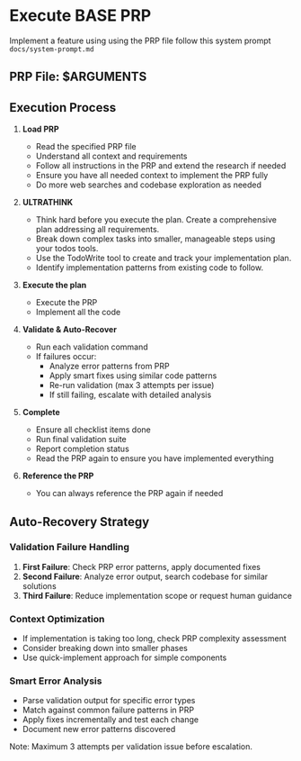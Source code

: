 # Execute BASE PRP

Implement a feature using using the PRP file follow this system prompt `docs/system-prompt.md`

## PRP File: $ARGUMENTS

## Execution Process

1. **Load PRP**
   - Read the specified PRP file
   - Understand all context and requirements
   - Follow all instructions in the PRP and extend the research if needed
   - Ensure you have all needed context to implement the PRP fully
   - Do more web searches and codebase exploration as needed

2. **ULTRATHINK**
   - Think hard before you execute the plan. Create a comprehensive plan addressing all requirements.
   - Break down complex tasks into smaller, manageable steps using your todos tools.
   - Use the TodoWrite tool to create and track your implementation plan.
   - Identify implementation patterns from existing code to follow.

3. **Execute the plan**
   - Execute the PRP
   - Implement all the code

4. **Validate & Auto-Recover**
   - Run each validation command
   - If failures occur:
     * Analyze error patterns from PRP
     * Apply smart fixes using similar code patterns
     * Re-run validation (max 3 attempts per issue)
     * If still failing, escalate with detailed analysis

5. **Complete**
   - Ensure all checklist items done
   - Run final validation suite
   - Report completion status
   - Read the PRP again to ensure you have implemented everything

6. **Reference the PRP**
   - You can always reference the PRP again if needed

## Auto-Recovery Strategy

### Validation Failure Handling
1. **First Failure**: Check PRP error patterns, apply documented fixes
2. **Second Failure**: Analyze error output, search codebase for similar solutions
3. **Third Failure**: Reduce implementation scope or request human guidance

### Context Optimization
- If implementation is taking too long, check PRP complexity assessment
- Consider breaking down into smaller phases
- Use quick-implement approach for simple components

### Smart Error Analysis
- Parse validation output for specific error types
- Match against common failure patterns in PRP
- Apply fixes incrementally and test each change
- Document new error patterns discovered

Note: Maximum 3 attempts per validation issue before escalation.